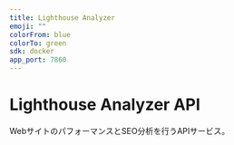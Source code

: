```yaml
---
title: Lighthouse Analyzer
emoji: ""
colorFrom: blue
colorTo: green
sdk: docker
app_port: 7860
---
```


# Lighthouse Analyzer API
WebサイトのパフォーマンスとSEO分析を行うAPIサービス。